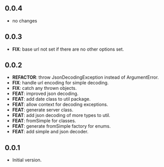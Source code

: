 ## 0.0.4

 - no changes

## 0.0.3

 - **FIX**: base url not set if there are no other options set.

## 0.0.2

 - **REFACTOR**: throw JsonDecodingException instead of ArgumentError.
 - **FIX**: handle url encoding for simple decoding.
 - **FIX**: catch any thrown objects.
 - **FEAT**: improved json decoding.
 - **FEAT**: add date class to util package.
 - **FEAT**: allow context for decoding exceptions.
 - **FEAT**: generate server class.
 - **FEAT**: add json decoding of more types to util.
 - **FEAT**: fromSimple for classes.
 - **FEAT**: generate fromSimple factory for enums.
 - **FEAT**: add simple and json decoder.

## 0.0.1

- Initial version.
